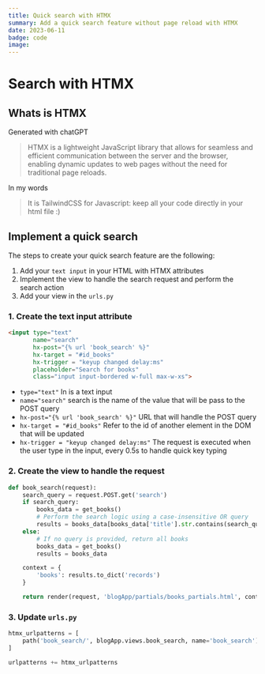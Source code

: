 ```yaml
---
title: Quick search with HTMX
summary: Add a quick search feature without page reload with HTMX
date: 2023-06-11
badge: code
image:
---
```


# Search with HTMX

## Whats is HTMX

Generated with chatGPT
> HTMX is a lightweight JavaScript library that allows for seamless and efficient communication between the server and the browser, enabling dynamic updates to web pages without the need for traditional page reloads.

In my words
> It is TailwindCSS for Javascript: keep all your code directly in your html file :)

## Implement a quick search

The steps to create your quick search feature are the following:

1. Add your `text input` in your HTML with HTMX attributes
2. Implement the view to handle the search request and perform the search action
3. Add your view in the `urls.py`

### 1. Create the text input attribute

```html
<input type="text"
       name="search"
       hx-post="{% url 'book_search' %}"
       hx-target = "#id_books"
       hx-trigger = "keyup changed delay:ms"
       placeholder="Search for books"
       class="input input-bordered w-full max-w-xs">
```

* `type="text"` In is a text input
* `name="search"` search is the name of the value that will be pass to the POST query
* `hx-post="{% url 'book_search' %}"` URL that will handle the POST query
* `hx-target = "#id_books"` Refer to the id of another element in the DOM that will be updated
* `hx-trigger = "keyup changed delay:ms"` The request is executed when the user type in the input, every 0.5s to handle quick key typing

### 2. Create the view to handle the request

```python
def book_search(request):
    search_query = request.POST.get('search')
    if search_query:
        books_data = get_books()
        # Perform the search logic using a case-insensitive OR query
        results = books_data[books_data['title'].str.contains(search_query, case=False) | books_data['author'].str.contains(search_query, case=False)]
    else:
        # If no query is provided, return all books
        books_data = get_books()
        results = books_data

    context = {
        'books': results.to_dict('records')
    }

    return render(request, 'blogApp/partials/books_partials.html', context)
```

### 3. Update `urls.py`

```python
htmx_urlpatterns = [
    path('book_search/', blogApp.views.book_search, name='book_search'),
]

urlpatterns += htmx_urlpatterns
```